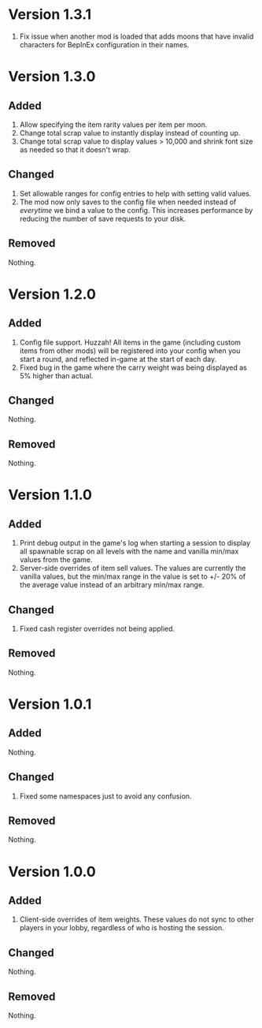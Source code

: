 # Version 1.3.1

1. Fix issue when another mod is loaded that adds moons that have invalid characters for BepInEx configuration in their
   names.

# Version 1.3.0

## Added

1. Allow specifying the item rarity values per item per moon.
2. Change total scrap value to instantly display instead of counting up.
3. Change total scrap value to display values > 10,000 and shrink font size as needed so that it doesn't wrap.

## Changed

1. Set allowable ranges for config entries to help with setting valid values.
2. The mod now only saves to the config file when needed instead of _everytime_ we bind a value to the config. This
   increases performance by reducing the number of save requests to your disk.

## Removed

Nothing.

# Version 1.2.0

## Added

1. Config file support. Huzzah! All items in the game (including custom items from other mods) will be registered into
   your config when you start a round, and reflected in-game at the start of each day.
2. Fixed bug in the game where the carry weight was being displayed as 5% higher than actual.

## Changed

Nothing.

## Removed

Nothing.

# Version 1.1.0

## Added

1. Print debug output in the game's log when starting a session to display all spawnable scrap on all levels with the
   name and vanilla min/max values from the game.
2. Server-side overrides of item sell values. The values are currently the vanilla values, but the min/max range in the
   value is set to +/- 20% of the average value instead of an arbitrary min/max range.

## Changed

1. Fixed cash register overrides not being applied.

## Removed

Nothing.

# Version 1.0.1

## Added

Nothing.

## Changed

1. Fixed some namespaces just to avoid any confusion.

## Removed

Nothing.

# Version 1.0.0

## Added

1. Client-side overrides of item weights. These values do not sync to other players in your lobby, regardless of who is
   hosting the session.

## Changed

Nothing.

## Removed

Nothing.